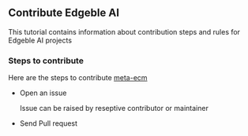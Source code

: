 ## Contribute Edgeble AI

This tutorial contains information about contribution steps and rules for Edgeble AI projects

### Steps to contribute

Here are the steps to contribute [meta-ecm](https://github.com/edgeble/meta-ecm)

* Open an issue 

  Issue can be raised by reseptive contributor or maintainer
   
* Send Pull request
